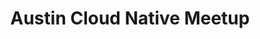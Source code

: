 ---
state: TX
region: Austin
title: Austin Cloud Native Meetup
group_url: https://www.meetup.com/Austin-Cloud-Native-Meetup
topics: [ pivitol, azure ]
---